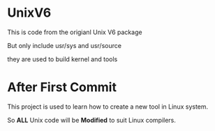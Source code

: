 # UnixV6

  This is code from the origianl Unix V6 package
  
  But only include usr/sys and  usr/source
  
  they are used to build kernel and tools
  
# After First Commit
  
  This project is used to learn how to create a new tool in Linux system.
  
  So __ALL__ Unix code will be __Modified__ to suit Linux compilers.
  
